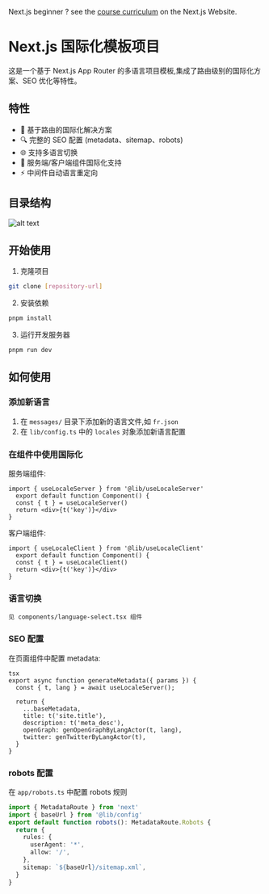 <!-- markdownlint-disable -->

Next.js beginner ? see the [course curriculum](https://nextjs.org/learn) on the Next.js Website.

# Next.js 国际化模板项目

这是一个基于 Next.js App Router 的多语言项目模板,集成了路由级别的国际化方案、SEO 优化等特性。

## 特性

- 📖 基于路由的国际化解决方案
- 🔍 完整的 SEO 配置 (metadata、sitemap、robots)
- 🌐 支持多语言切换
- 🎯 服务端/客户端组件国际化支持
- ⚡️ 中间件自动语言重定向

## 目录结构

![alt text](image.png)

## 开始使用

1. 克隆项目

```bash
git clone [repository-url]
```

2. 安装依赖

```bash
pnpm install
```

3. 运行开发服务器

```bash
pnpm run dev
```


## 如何使用

### 添加新语言

1. 在 `messages/` 目录下添加新的语言文件,如 `fr.json`
2. 在 `lib/config.ts` 中的 `locales` 对象添加新语言配置

### 在组件中使用国际化

服务端组件:

```tsx
import { useLocaleServer } from '@lib/useLocaleServer'
  export default function Component() {
  const { t } = useLocaleServer()
  return <div>{t('key')}</div>
}
```

客户端组件:

```tsx
import { useLocaleClient } from '@lib/useLocaleClient'
  export default function Component() {
  const { t } = useLocaleClient()
  return <div>{t('key')}</div>
}
```

### 语言切换

```
见 components/language-select.tsx 组件
```


### SEO 配置

在页面组件中配置 metadata:

```
tsx
export async function generateMetadata({ params }) {
  const { t, lang } = await useLocaleServer();

  return {
    ...baseMetadata,
    title: t('site.title'),
    description: t('meta_desc'),
    openGraph: genOpenGraphByLangActor(t, lang),
    twitter: genTwitterByLangActor(t),
  }
}
```

### robots 配置

在 `app/robots.ts` 中配置 robots 规则

```ts
import { MetadataRoute } from 'next'
import { baseUrl } from '@lib/config'
export default function robots(): MetadataRoute.Robots {
  return {
    rules: {
      userAgent: '*',
      allow: '/',
    },
    sitemap: `${baseUrl}/sitemap.xml`,
  }
}
```
